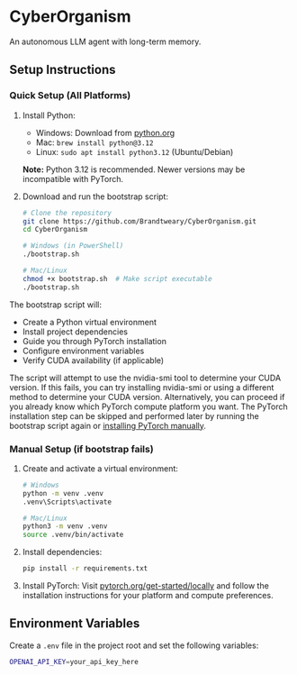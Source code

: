 # CyberOrganism

An autonomous LLM agent with long-term memory.

## Setup Instructions

### Quick Setup (All Platforms)

1. Install Python:
   - Windows: Download from [python.org](https://www.python.org/downloads/)
   - Mac: `brew install python@3.12`
   - Linux: `sudo apt install python3.12` (Ubuntu/Debian)

   **Note:** Python 3.12 is recommended. Newer versions may be incompatible with PyTorch.

2. Download and run the bootstrap script:
   ```bash
   # Clone the repository
   git clone https://github.com/Brandtweary/CyberOrganism.git
   cd CyberOrganism
   
   # Windows (in PowerShell)
   ./bootstrap.sh
   
   # Mac/Linux
   chmod +x bootstrap.sh  # Make script executable
   ./bootstrap.sh
   ```

The bootstrap script will:
- Create a Python virtual environment
- Install project dependencies
- Guide you through PyTorch installation
- Configure environment variables
- Verify CUDA availability (if applicable)

The script will attempt to use the nvidia-smi tool to determine your CUDA version. If this fails, you can try installing nvidia-smi or using a different method to determine your CUDA version. Alternatively, you can proceed if you already know which PyTorch compute platform you want. The PyTorch installation step can be skipped and performed later by running the bootstrap script again or [installing PyTorch manually](https://pytorch.org/get-started/locally/). 

### Manual Setup (if bootstrap fails)

1. Create and activate a virtual environment:
   ```bash
   # Windows
   python -m venv .venv
   .venv\Scripts\activate
   
   # Mac/Linux
   python3 -m venv .venv
   source .venv/bin/activate
   ```

2. Install dependencies:
   ```bash
   pip install -r requirements.txt
   ```

3. Install PyTorch:
   Visit [pytorch.org/get-started/locally](https://pytorch.org/get-started/locally/) and follow the installation instructions for your platform and compute preferences.

## Environment Variables

Create a `.env` file in the project root and set the following variables:
```bash
OPENAI_API_KEY=your_api_key_here
```